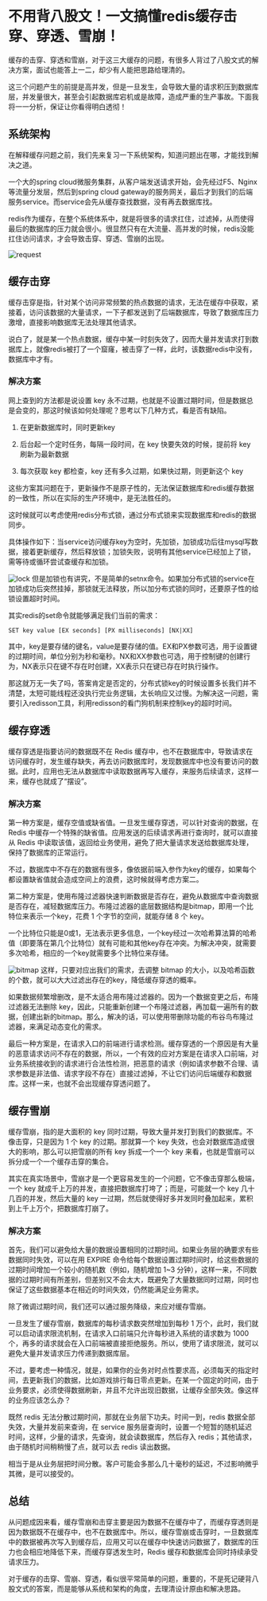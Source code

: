 # 不用背八股文！一文搞懂redis缓存击穿、穿透、雪崩！
缓存的击穿、穿透和雪崩，对于这三大缓存的问题，有很多人背过了八股文式的解决方案，面试也能答上一二，却少有人能把思路给理清的。

这三个问题产生的前提是高并发，但是一旦发生，会导致大量的请求积压到数据库层，并发量很大，甚至会引起数据库宕机或是故障，造成严重的生产事故。下面我将一一分析，保证让你看得明白透彻！

## 系统架构

在解释缓存问题之前，我们先来复习一下系统架构，知道问题出在哪，才能找到解决之道。

一个大的spring cloud微服务集群，从客户端发送请求开始，会先经过F5、Nginx等流量分发层，然后到spring cloud gateway的服务网关，最后才到我们的后端服务service。而service会先从缓存查找数据，没有再去数据库找。

redis作为缓存，在整个系统体系中，就是将很多的请求扛住，过滤掉，从而使得最后的数据库的压力就会很小。很显然只有在大流量、高并发的时候，redis没能扛住访问请求，才会导致击穿、穿透、雪崩的出现。

![request](https://javacool.oss-cn-shenzhen.aliyuncs.com/img/xyr/20240525174804.png)
## 缓存击穿

缓存击穿是指，针对某个访问非常频繁的热点数据的请求，无法在缓存中获取，紧接着，访问该数据的大量请求，一下子都发送到了后端数据库，导致了数据库压力激增，直接影响数据库无法处理其他请求。

说白了，就是某一个热点数据，缓存中某一时刻失效了，因而大量并发请求打到数据库上，就像redis被打了一个窟窿，被击穿了一样，此时，该数据redis中没有，数据库中才有。


### 解决方案

网上查到的方法都是说设置 key 永不过期，也就是不设置过期时间，但是数据总是会变的，那这时候该如何处理呢？思考以下几种方式，看是否有缺陷。

1.  在更新数据库时，同时更新key

2.  后台起一个定时任务，每隔一段时间，在 key 快要失效的时候，提前将 key 刷新为最新数据

3.  每次获取 key 都检查，key 还有多久过期，如果快过期，则更新这个 key


这些方案其问题在于，更新操作不是原子性的，无法保证数据库和redis缓存数据的一致性，所以在实际的生产环境中，是无法胜任的。

这时候就可以考虑使用redis分布式锁，通过分布式锁来实现数据库和redis的数据同步。

具体操作如下：当service访问缓存key为空时，先加锁，加锁成功后往mysql写数据，接着更新缓存，然后释放锁；加锁失败，说明有其他service已经加上了锁，需等待或循环尝试查缓存和加锁。

![lock](https://javacool.oss-cn-shenzhen.aliyuncs.com/img/xyr/20240525174814.png)
但是加锁也有讲究，不是简单的setnx命令。如果加分布式锁的service在加锁成功后突然挂掉，那锁就无法释放，所以加分布式锁的同时，还要原子性的给锁设置超时时间。

其实redis的set命令就能够满足我们当前的需求：
```
SET key value [EX seconds] [PX milliseconds] [NX|XX]

```

其中，key是要存储的键名，value是要存储的值。EX和PX参数可选，用于设置键的过期时间，单位分别为秒和毫秒。NX和XX参数也可选，用于控制键的创建行为，NX表示只在键不存在时创建，XX表示只在键已存在时执行操作。

那这就万无一失了吗，答案肯定是否定的，分布式锁key的时候设置多长我们并不清楚，太短可能线程还没执行完业务逻辑，太长响应又过慢。为解决这一问题，需要引入redisson工具，利用redisson的看门狗机制来控制key的超时时间。

## 缓存穿透

缓存穿透是指要访问的数据既不在 Redis 缓存中，也不在数据库中，导致请求在访问缓存时，发生缓存缺失，再去访问数据库时，发现数据库中也没有要访问的数据。此时，应用也无法从数据库中读取数据再写入缓存，来服务后续请求，这样一来，缓存也就成了“摆设”。

### 解决方案

第一种方案是，缓存空值或缺省值。一旦发生缓存穿透，可以针对查询的数据，在 Redis 中缓存一个特殊的缺省值。应用发送的后续请求再进行查询时，就可以直接从 Redis 中读取该值，返回给业务使用，避免了把大量请求发送给数据库处理，保持了数据库的正常运行。

不过，数据库中不存在的数据有很多，像依据前端入参作为key的缓存，如果每个都设置缺省值就会造成空间上的浪费，这时候就得考虑方案二。

第二种方案是，使用布隆过滤器快速判断数据是否存在，避免从数据库中查询数据是否存在，减轻数据库压力。布隆过滤器的底层数据结构是bitmap，即用一个比特位来表示一个key，花费 1 个字节的空间，就能存储 8 个 key。

一个比特位只能是0或1，无法表示更多信息，一个key经过一次哈希算法算的哈希值（即要落在第几个比特位）就有可能和其他key存在冲突。为解决冲突，就需要多次哈希，相应的一个key就需要多个比特位来存储。

![bitmap](https://javacool.oss-cn-shenzhen.aliyuncs.com/img/xyr/20240525174826.png)
这样，只要对应出我们的需求，去调整 bitmap 的大小，以及哈希函数的个数，就可以大大过滤出存在的key，降低缓存穿透的概率。

如果数据频繁增删改，是不太适合用布隆过滤器的。因为一个数据变更之后，布隆过滤器无法删除 key，因此，只能重新创建一个布隆过滤器，再加载一遍所有的数据，创建出新的bitmap。那么，解决的话，可以使用带删除功能的布谷鸟布隆过滤器，来满足动态变化的需求。

最后一种方案是，在请求入口的前端进行请求检测。缓存穿透的一个原因是有大量的恶意请求访问不存在的数据，所以，一个有效的应对方案是在请求入口前端，对业务系统接收到的请求进行合法性检测，把恶意的请求（例如请求参数不合理、请求参数是非法值、请求字段不存在）直接过滤掉，不让它们访问后端缓存和数据库。这样一来，也就不会出现缓存穿透问题了。

## 缓存雪崩

缓存雪崩，指的是大面积的 key 同时过期，导致大量并发打到我们的数据库。不像击穿，只是因为 1 个 key 的过期。那就算一个 key 失效，也会对数据库造成很大的影响，那么可以把雪崩的所有 key 拆成一个一个 key 来看，也就是雪崩可以拆分成一个一个缓存击穿的集合。

其实在真实场景中，雪崩才是一个更容易发生的一个问题，它不像击穿那么极端，一个 key 就成千上万的并发，直接把数据库打垮了；而是，可能就一个 key 几十几百的并发，然后大量的 key 一过期，然后就使得好多并发同时叠加起来，累积到上千上万个，把数据库打崩了。

### 解决方案

首先，我们可以避免给大量的数据设置相同的过期时间。如果业务层的确要求有些数据同时失效，可以在用 EXPIRE 命令给每个数据设置过期时间时，给这些数据的过期时间增加一个较小的随机数（例如，随机增加 1~3 分钟），这样一来，不同数据的过期时间有所差别，但差别又不会太大，既避免了大量数据同时过期，同时也保证了这些数据基本在相近的时间失效，仍然能满足业务需求。

除了微调过期时间，我们还可以通过服务降级，来应对缓存雪崩。

一旦发生了缓存雪崩，数据库的每秒请求数突然增加到每秒 1 万个，此时，我们就可以启动请求限流机制，在请求入口前端只允许每秒进入系统的请求数为 1000 个，再多的请求就会在入口前端被直接拒绝服务。所以，使用了请求限流，就可以避免大量并发请求压力传递到数据库层。

不过，要考虑一种情况，就是，如果你的业务对时点性要求高，必须每天的指定时间，去更新我们的数据，比如游戏排行每日零点更新。在某一个固定的时间，由于业务要求，必须使得数据刷新，并且不允许出现旧数据，让缓存全部失效。像这样的业务应该怎么办？

既然 redis 无法分散过期时间，那就在业务层下功夫。时间一到，redis 数据全部失效，大量并发前来查询，在 service 服务层查询时，设置一个短暂的随机延迟时间，这样，少量的请求，先查询，就会读数据库，然后存入 redis；其他请求，由于随机时间稍稍慢了点，就可以去 redis 读出数据。


相当于是从业务层把时间分散。客户可能会多那么几十毫秒的延迟，不过影响微乎其微，是可以接受的。

## 总结

从问题成因来看，缓存雪崩和击穿主要是因为数据不在缓存中了，而缓存穿透则是因为数据既不在缓存中，也不在数据库中。所以，缓存雪崩或击穿时，一旦数据库中的数据被再次写入到缓存后，应用又可以在缓存中快速访问数据了，数据库的压力也会相应地降低下来，而缓存穿透发生时，Redis 缓存和数据库会同时持续承受请求压力。

对于缓存的击穿、雪崩、穿透，看似很平常简单的问题，重要的，不是死记硬背八股文式的答案，而是能够从系统和架构的角度，去理清设计原由和解决思路。
